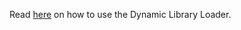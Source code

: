 Read [here](https://facebookincubator.github.io/velox/develop/dynamic-loading.html) on how to use the Dynamic Library Loader.